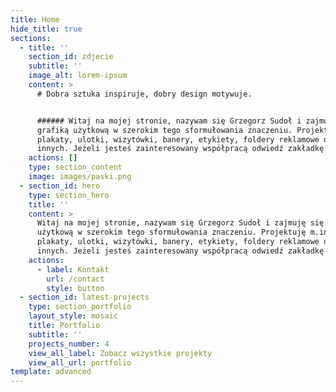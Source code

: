 ```yaml
---
title: Home
hide_title: true
sections:
  - title: ''
    section_id: zdjecie
    subtitle: ''
    image_alt: lorem-ipsum
    content: >
      # Dobra sztuka inspiruje, dobry design motywuje.


      ###### Witaj na mojej stronie, nazywam się Grzegorz Sudoł i zajmuję się
      grafiką użytkową w szerokim tego sformułowania znaczeniu. Projektuję m.in.
      plakaty, ulotki, wizytówki, banery, etykiety, foldery reklamowe oraz wiele
      innych. Jeżeli jesteś zainteresowany współpracą odwiedź zakładkę kontakt.
    actions: []
    type: section_content
    image: images/paski.png
  - section_id: hero
    type: section_hero
    title: ''
    content: >
      Witaj na mojej stronie, nazywam się Grzegorz Sudoł i zajmuję się grafiką
      użytkową w szerokim tego sformułowania znaczeniu. Projektuję m.in.
      plakaty, ulotki, wizytówki, banery, etykiety, foldery reklamowe oraz wiele
      innych. Jeżeli jesteś zainteresowany współpracą odwiedź zakładkę kontakt.
    actions:
      - label: Kontakt
        url: /contact
        style: button
  - section_id: latest-projects
    type: section_portfolio
    layout_style: mosaic
    title: Portfolio
    subtitle: ''
    projects_number: 4
    view_all_label: Zobacz wszystkie projekty
    view_all_url: portfolio
template: advanced
---
```


